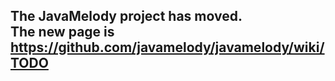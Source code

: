 ## The JavaMelody project has moved. <br /> The new page is https://github.com/javamelody/javamelody/wiki/TODO ##